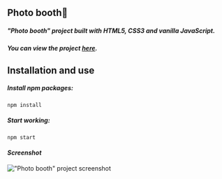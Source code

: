 ## Photo booth📸

##### _"Photo booth" project built with HTML5, CSS3 and vanilla JavaScript._

##### _You can view the project [here](https://isbendiyarovanezrin.github.io/WebcamFun "Click me!😎")._

## Installation and use

##### _Install npm packages:_

```
npm install
```

##### _Start working:_

```
npm start
```

#### _Screenshot_

!["Photo booth" project screenshot](https://i.postimg.cc/Y9DZNStc/photo-booth.png "Sən də sına!😎")
